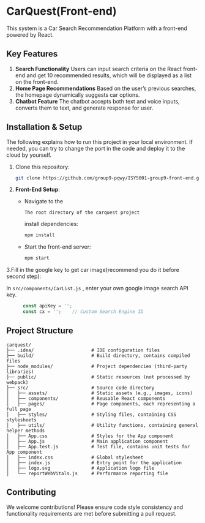 # CarQuest(Front-end)

This system is a Car Search Recommendation Platform with a front-end powered by React.

## Key Features

1. **Search Functionality**
   Users can input search criteria on the React front-end and get 10 recommended results, which will be displayed as a list on the front-end.
2. **Home Page Recommendations**
   Based on the user’s previous searches, the homepage dynamically suggests car options. 
3. **Chatbot Feature**
   The chatbot accepts both text and voice inputs, converts them to text, and generate response for user.

## Installation & Setup

The following explains how to run this project in your local environment. If needed, you can try to change the port in the code and deploy it to the cloud by yourself.

1. Clone this repository:

   ```bash
   git clone https://github.com/group9-pqwy/ISY5001-group9-front-end.git
   ```

2. **Front-End Setup**:

   - Navigate to the 

     ```
     The root directory of the carquest project
     ```

     install dependencies:

     ```bash
     npm install
     ```

   - Start the front-end server:

     ```bash
     npm start
     ```

3.Fill in the google key to get car image(recommend you do it before second step):

In `src/components/CarList.js` , enter your own google image search API key.

``` javascript
      const apiKey = '';
      const cx = '';    // Custom Search Engine ID
```

## Project Structure

```
carquest/
├── .idea/                     # IDE configuration files
├── build/                     # Build directory, contains compiled files
├── node_modules/              # Project dependencies (third-party libraries)
├── public/                    # Static resources (not processed by webpack)
├── src/                       # Source code directory
│   ├── assets/                # Static assets (e.g., images, icons)
│   ├── components/            # Reusable React components
│   ├── pages/                 # Page components, each representing a full page
│   ├── styles/                # Styling files, containing CSS stylesheets
│   ├── utils/                 # Utility functions, containing general helper methods
│   ├── App.css                # Styles for the App component
│   ├── App.js                 # Main application component
│   ├── App.test.js            # Test file, contains unit tests for App component
│   ├── index.css              # Global stylesheet
│   ├── index.js               # Entry point for the application
│   ├── logo.svg               # Application logo file
│   └── reportWebVitals.js     # Performance reporting file
```

## Contributing

We welcome contributions! Please ensure code style consistency and functionality requirements are met before submitting a pull request.

